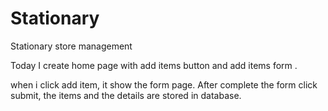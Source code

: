 # Stationary
Stationary store management

Today I create home page with add items button and add items form .

when i click add item, it show the form page. After complete the form click submit,
the items and the details are stored in database.
